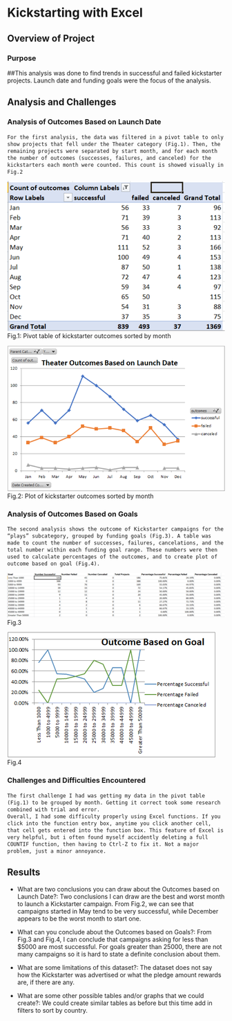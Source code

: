 # Kickstarting with Excel

## Overview of Project

### Purpose

##This analysis was done to find trends in successful and failed kickstarter projects. Launch date and funding goals were the focus of the analysis. 

## Analysis and Challenges

### Analysis of Outcomes Based on Launch Date
	For the first analysis, the data was filtered in a pivot table to only show projects that fell under the Theater category (Fig.1). Then, the remaining projects were separated by start month, and for each month the number of outcomes (successes, failures, and canceled) for the kickstarters each month were counted. This count is showed visually in Fig.2

![alt text](https://github.com/specialcanadian/kickstarter-analysis/blob/main/ExtraImages/PivotTable.png?raw=true)
Fig.1: Pivot table of kickstarter outcomes sorted by month

![alt text](https://github.com/specialcanadian/kickstarter-analysis/blob/main/Resources/TheaterOutcomesbyLaunchDate.png?raw=true)  
Fig.2: Plot of kickstarter outcomes sorted by month	


### Analysis of Outcomes Based on Goals
	The second analysis shows the outcome of Kickstarter campaigns for the “plays” subcategory, grouped by funding goals (Fig.3). A table was made to count the number of successes, failures, cancelations, and the total number within each funding goal range. These numbers were then used to calculate percentages of the outcomes, and to create plot of outcome based on goal (Fig.4).	

![alt text](https://github.com/specialcanadian/kickstarter-analysis/blob/main/ExtraImages/Chart.png?raw=true)
Fig.3

![alt text](https://github.com/specialcanadian/kickstarter-analysis/blob/main/Resources/Outcome_vs_Goals.png?raw=true)
Fig.4
### Challenges and Difficulties Encountered
	The first challenge I had was getting my data in the pivot table (Fig.1) to be grouped by month. Getting it correct took some research combined with trial and error. 
	Overall, I had some difficulty properly using Excel functions. If you click into the function entry box, anytime you click another cell, that cell gets entered into the function box. This feature of Excel is very helpful, but i often found myself accidently deleting a full COUNTIF function, then having to Ctrl-Z to fix it. Not a major problem, just a minor annoyance.   

## Results

- What are two conclusions you can draw about the Outcomes based on Launch Date?:
	Two conclusions I can draw are the best and worst month to launch a Kickstarter campaign. From Fig.2, we can see that campaigns started in May tend to be very successful, while December appears to be the worst month to start one. 

- What can you conclude about the Outcomes based on Goals?:
	From Fig.3 and Fig.4, I can conclude that campaigns asking for less than $5000 are most successful. For goals greater than 25000, there are not many campaigns so it is hard to state a definite conclusion about them. 

- What are some limitations of this dataset?:
	The dataset does not say how the Kickstarter was advertised or what the pledge amount rewards are, if there are any. 

- What are some other possible tables and/or graphs that we could create?:
	We could create similar tables as before but this time add in filters to sort by country.
